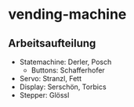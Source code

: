 # vending-machine
## Arbeitsaufteilung
- Statemachine: Derler, Posch
  - Buttons: Schafferhofer
- Servo: Stranzl, Fett
- Display: Serschön, Torbics
- Stepper: Glössl
